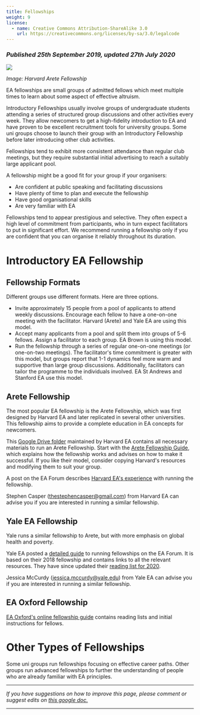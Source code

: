 ```yaml
---
title: Fellowships
weight: 9
license:
  - name: Creative Commons Attribution-ShareAlike 3.0
    url: https://creativecommons.org/licenses/by-sa/3.0/legalcode
---
```

### *Published 25th September 2019, updated 27th July 2020*

<p class="large_image_wrapper">
<img src="/img/arete.png" />
</p>

*Image: Harvard Arete Fellowship*

EA fellowships are small groups of admitted fellows which meet multiple times to learn about some aspect of effective altruism.

Introductory Fellowships usually involve groups of undergraduate students attending a series of structured group discussions and other activities every week. They allow newcomers to get a high-fidelity introduction to EA and have proven to be excellent recruitment tools for university groups. Some uni groups choose to launch their group with an Introductory Fellowship before later introducing other club activities.

Fellowships tend to exhibit more consistent attendance than regular club meetings, but they require substantial initial advertising to reach a suitably large applicant pool.

A fellowship might be a good fit for your group if your organisers:

* Are confident at public speaking and facilitating discussions
* Have plenty of time to plan and execute the fellowship
* Have good organisational skills
* Are very familiar with EA

Fellowships tend to appear prestigious and selective. They often expect a high level of commitment from participants, who in turn expect facilitators to put in significant effort. We recommend running a fellowship only if you are confident that you can organise it reliably throughout its duration.

# Introductory EA Fellowship

## Fellowship Formats

Different groups use different formats. Here are three options.

* Invite approximately 15 people from a pool of applicants to attend weekly discussions. Encourage each fellow to have a one-on-one meeting with the facilitator. Harvard (Arete) and Yale EA are using this model.
* Accept many applicants from a pool and split them into groups of 5-6 fellows. Assign a facilitator to each group. EA Brown is using this model. 
* Run the fellowship through a series of regular one-on-one meetings (or one-on-two meetings). The facilitator's time commitment is greater with this model, but groups report that 1-1 dynamics feel more warm and supportive than large group discussions. Additionally, facilitators can tailor the programme to the individuals involved. EA St Andrews and Stanford EA use this model.

## Arete Fellowship

The most popular EA fellowship is the Arete Fellowship, which was first designed by Harvard EA and later replicated in several other universities. This fellowship aims to provide a complete education in EA concepts for newcomers.

This <a target="_blank" href="https://drive.google.com/drive/folders/1BSwUdewEI_IIkx2jtHECbN4wkI4P8Afw">Google Drive folder</a> maintained by Harvard EA contains all necessary materials to run an Arete Fellowship. Start with the <a target="_blank" href="https://drive.google.com/open?id=1vovG4UymDb7-ToyzswsNyoPS4Y9ahZoo_6Ci1505lAE">Arete Fellowship Guide</a>, which explains how the fellowship works and advises on how to make it successful. If you like their model, consider copying Harvard's resources and modifying them to suit your group.

A post on the EA Forum describes <a target="_blank" href="https://forum.effectivealtruism.org/posts/4GkAtcMohxK2m2bXH/the-arete-fellowship">Harvard EA's experience</a> with running the fellowship.

Stephen Casper (<a target="_blank" href="mailto:thestephencasper@gmail.com">thestephencasper@gmail.com</a>) from Harvard EA can advise you if you are interested in running a similar fellowship.

## Yale EA Fellowship

Yale runs a similar fellowship to Arete, but with more emphasis on global health and poverty.

Yale EA posted a <a target="_blank" href="https://forum.effectivealtruism.org/posts/suGcEobbHZZ4Gspeh/a-guide-to-effective-altruism-fellowships">detailed guide</a> to running fellowships on the EA Forum. It is based on their 2018 fellowship and contains links to all the relevant resources. They have since updated their <a target="_blank" href="https://docs.google.com/document/d/1ScJiL9crh0rfNgTv0aGcZtiEU3HYKpwSXQ1raRaWPfM/edit#heading=h.emnv7fke4g78">reading list for 2020</a>. 

Jessica McCurdy (<a target="_blank" href="mailto:jessica.mccurdy@yale.edu">jessica.mccurdy@yale.edu</a>) from Yale EA can advise you if you are interested in running a similar fellowship.

## EA Oxford Fellowship

<a target="_blank" href="https://docs.google.com/document/d/18RpfP_jf383dUUGUS_f2R__MI8kgwoKO0IQkiD4bFNs/edit">EA Oxford's online fellowship guide</a> contains reading lists and initial instructions for fellows.

# Other Types of Fellowships

Some uni groups run fellowships focusing on effective career paths. Other groups run advanced fellowships to further the understanding of people who are already familiar with EA principles.

<hr>

*If you have suggestions on how to improve this page, please comment or suggest edits on*
<a target="_blank" href="https://docs.google.com/document/d/1qHh7j1JC70v2ey_dCc0PuwaBv0fQ-CmoahGjJZVySU0/edit#">*this google doc.*</a>

<hr>